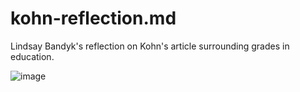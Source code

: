 # kohn-reflection.md
Lindsay Bandyk's reflection on Kohn's article surrounding grades in education.


![image](https://user-images.githubusercontent.com/89811011/131749638-089ccb51-f775-4cf1-969f-e4a0db2279c1.png)
